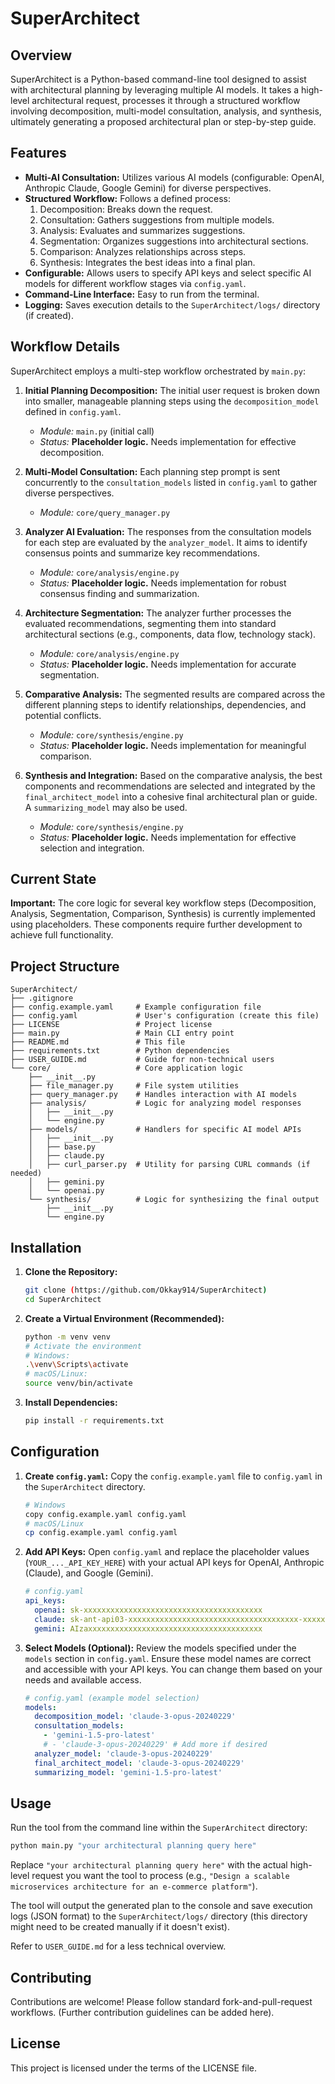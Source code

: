 # SuperArchitect

## Overview

SuperArchitect is a Python-based command-line tool designed to assist with architectural planning by leveraging multiple AI models. It takes a high-level architectural request, processes it through a structured workflow involving decomposition, multi-model consultation, analysis, and synthesis, ultimately generating a proposed architectural plan or step-by-step guide.

## Features

*   **Multi-AI Consultation:** Utilizes various AI models (configurable: OpenAI, Anthropic Claude, Google Gemini) for diverse perspectives.
*   **Structured Workflow:** Follows a defined process:
    1.  Decomposition: Breaks down the request.
    2.  Consultation: Gathers suggestions from multiple models.
    3.  Analysis: Evaluates and summarizes suggestions.
    4.  Segmentation: Organizes suggestions into architectural sections.
    5.  Comparison: Analyzes relationships across steps.
    6.  Synthesis: Integrates the best ideas into a final plan.
*   **Configurable:** Allows users to specify API keys and select specific AI models for different workflow stages via `config.yaml`.
*   **Command-Line Interface:** Easy to run from the terminal.
*   **Logging:** Saves execution details to the `SuperArchitect/logs/` directory (if created).

## Workflow Details

SuperArchitect employs a multi-step workflow orchestrated by `main.py`:

1.  **Initial Planning Decomposition:** The initial user request is broken down into smaller, manageable planning steps using the `decomposition_model` defined in `config.yaml`.
    *   *Module:* `main.py` (initial call)
    *   *Status:* **Placeholder logic.** Needs implementation for effective decomposition.

2.  **Multi-Model Consultation:** Each planning step prompt is sent concurrently to the `consultation_models` listed in `config.yaml` to gather diverse perspectives.
    *   *Module:* `core/query_manager.py`

3.  **Analyzer AI Evaluation:** The responses from the consultation models for each step are evaluated by the `analyzer_model`. It aims to identify consensus points and summarize key recommendations.
    *   *Module:* `core/analysis/engine.py`
    *   *Status:* **Placeholder logic.** Needs implementation for robust consensus finding and summarization.

4.  **Architecture Segmentation:** The analyzer further processes the evaluated recommendations, segmenting them into standard architectural sections (e.g., components, data flow, technology stack).
    *   *Module:* `core/analysis/engine.py`
    *   *Status:* **Placeholder logic.** Needs implementation for accurate segmentation.

5.  **Comparative Analysis:** The segmented results are compared across the different planning steps to identify relationships, dependencies, and potential conflicts.
    *   *Module:* `core/synthesis/engine.py`
    *   *Status:* **Placeholder logic.** Needs implementation for meaningful comparison.

6.  **Synthesis and Integration:** Based on the comparative analysis, the best components and recommendations are selected and integrated by the `final_architect_model` into a cohesive final architectural plan or guide. A `summarizing_model` may also be used.
    *   *Module:* `core/synthesis/engine.py`
    *   *Status:* **Placeholder logic.** Needs implementation for effective selection and integration.

## Current State

**Important:** The core logic for several key workflow steps (Decomposition, Analysis, Segmentation, Comparison, Synthesis) is currently implemented using placeholders. These components require further development to achieve full functionality.

## Project Structure

```
SuperArchitect/
├── .gitignore
├── config.example.yaml     # Example configuration file
├── config.yaml             # User's configuration (create this file)
├── LICENSE                 # Project license
├── main.py                 # Main CLI entry point
├── README.md               # This file
├── requirements.txt        # Python dependencies
├── USER_GUIDE.md           # Guide for non-technical users
└── core/                   # Core application logic
    ├── __init__.py
    ├── file_manager.py     # File system utilities
    ├── query_manager.py    # Handles interaction with AI models
    ├── analysis/           # Logic for analyzing model responses
    │   ├── __init__.py
    │   └── engine.py
    ├── models/             # Handlers for specific AI model APIs
    │   ├── __init__.py
    │   ├── base.py
    │   ├── claude.py
    │   ├── curl_parser.py  # Utility for parsing CURL commands (if needed)
    │   ├── gemini.py
    │   └── openai.py
    └── synthesis/          # Logic for synthesizing the final output
        ├── __init__.py
        └── engine.py
```

## Installation

1.  **Clone the Repository:**
    ```bash
    git clone (https://github.com/Okkay914/SuperArchitect)
    cd SuperArchitect
    ```
2.  **Create a Virtual Environment (Recommended):**
    ```bash
    python -m venv venv
    # Activate the environment
    # Windows:
    .\venv\Scripts\activate
    # macOS/Linux:
    source venv/bin/activate
    ```
3.  **Install Dependencies:**
    ```bash
    pip install -r requirements.txt
    ```

## Configuration

1.  **Create `config.yaml`:** Copy the `config.example.yaml` file to `config.yaml` in the `SuperArchitect` directory.
    ```bash
    # Windows
    copy config.example.yaml config.yaml
    # macOS/Linux
    cp config.example.yaml config.yaml
    ```
2.  **Add API Keys:** Open `config.yaml` and replace the placeholder values (`YOUR_..._API_KEY_HERE`) with your actual API keys for OpenAI, Anthropic (Claude), and Google (Gemini).
    ```yaml
    # config.yaml
    api_keys:
      openai: sk-xxxxxxxxxxxxxxxxxxxxxxxxxxxxxxxxxxxxxxxx
      claude: sk-ant-api03-xxxxxxxxxxxxxxxxxxxxxxxxxxxxxxxxxxxxxx-xxxxxxxxxx
      gemini: AIzaxxxxxxxxxxxxxxxxxxxxxxxxxxxxxxxxxxxxxxx
    ```
3.  **Select Models (Optional):** Review the models specified under the `models` section in `config.yaml`. Ensure these model names are correct and accessible with your API keys. You can change them based on your needs and available access.
    ```yaml
    # config.yaml (example model selection)
    models:
      decomposition_model: 'claude-3-opus-20240229'
      consultation_models:
        - 'gemini-1.5-pro-latest'
        # - 'claude-3-opus-20240229' # Add more if desired
      analyzer_model: 'claude-3-opus-20240229'
      final_architect_model: 'claude-3-opus-20240229'
      summarizing_model: 'gemini-1.5-pro-latest'
    ```

## Usage

Run the tool from the command line within the `SuperArchitect` directory:

```bash
python main.py "your architectural planning query here"
```

Replace `"your architectural planning query here"` with the actual high-level request you want the tool to process (e.g., `"Design a scalable microservices architecture for an e-commerce platform"`).

The tool will output the generated plan to the console and save execution logs (JSON format) to the `SuperArchitect/logs/` directory (this directory might need to be created manually if it doesn't exist).

Refer to `USER_GUIDE.md` for a less technical overview.

## Contributing

Contributions are welcome! Please follow standard fork-and-pull-request workflows. (Further contribution guidelines can be added here).

## License

This project is licensed under the terms of the LICENSE file.
